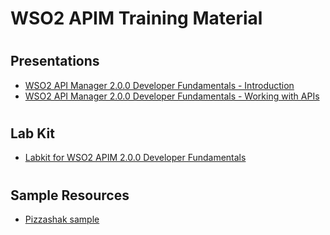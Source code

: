 # <h1>WSO2 APIM Training Material</h1>

# <h2>Presentations</h2>
* [WSO2 API Manager 2.0.0 Developer Fundamentals - Introduction](https://github.com/lakmali/apim-training/raw/master/APIM200_F01_Introduction.pdf)
* [WSO2 API Manager 2.0.0 Developer Fundamentals - Working with APIs](https://github.com/lakmali/apim-training/raw/master/APIM200_F02_Working_With_APIs.pdf)
 
# <h2>Lab Kit</h2>
* [Labkit for WSO2 APIM 2.0.0 Developer Fundamentals](https://github.com/lakmali/apim-training/raw/master/LabkitforWSO2APIM2.0.0DeveloperFundamentals.pdf)

# <h2>Sample Resources</h2>
* [Pizzashak sample](https://github.com/lakmali/apim-training/raw/master/PizzaShack.zip)

